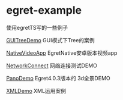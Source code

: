 # egret-example

使用egretTS写的一些例子

 <a href="http://seanpx.github.io/egret-example/GUITreeDemo/index.html" target="_blank">GUITreeDemo</a>
 GUI模式下Tree的案例

 <a href="http://seanpx.github.io/egret-example/NativeVideoApp/egret源码+android工程+apk/ActionVideoAPP/index.html" target="_blank">NativeVideoApp</a>
 EgretNative安卓版本视频app

 <a href="http://seanpx.github.io/egret-example/NetworkConnect/index.html" target="_blank">NetworkConnect</a>
 网络连接测试DEMO

 <a href="http://seanpx.github.io/egret-example/PanoDemo/index.html" target="_blank">PanoDemo</a>
 Egret4.0.3版本的 3d全景DEMO

 <a href="http://seanpx.github.io/egret-example/XMLDemo/index.html" target="_blank">XMLDemo</a>
 XML运用案例

